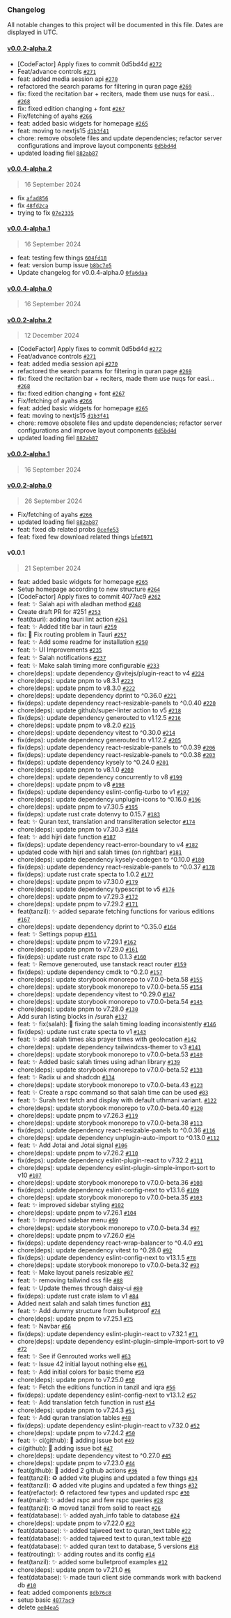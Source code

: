### Changelog

All notable changes to this project will be documented in this file. Dates are displayed in UTC.

#### [v0.0.2-alpha.2](https://github.com/spa5k/GreenDome/compare/v0.0.4-alpha.2...v0.0.2-alpha.2)

- [CodeFactor] Apply fixes to commit 0d5bd4d [`#272`](https://github.com/spa5k/GreenDome/pull/272)
- Feat/advance controls [`#271`](https://github.com/spa5k/GreenDome/pull/271)
- feat: added media session api [`#270`](https://github.com/spa5k/GreenDome/pull/270)
- refactored the search params for filtering in quran page [`#269`](https://github.com/spa5k/GreenDome/pull/269)
- fix: fixed the recitation bar + reciters, made them use nuqs for easi… [`#268`](https://github.com/spa5k/GreenDome/pull/268)
- fix: fixed edition changing + font [`#267`](https://github.com/spa5k/GreenDome/pull/267)
- Fix/fetching of ayahs [`#266`](https://github.com/spa5k/GreenDome/pull/266)
- feat: added basic widgets for homepage [`#265`](https://github.com/spa5k/GreenDome/pull/265)
- feat: moving to nextjs15 [`d1b3f41`](https://github.com/spa5k/GreenDome/commit/d1b3f41263ca0691f89007e50738277bfcf62a79)
- chore: remove obsolete files and update dependencies; refactor server configurations and improve layout components [`0d5bd4d`](https://github.com/spa5k/GreenDome/commit/0d5bd4d0cfc1429a20bdc20d8a42acd776c922e6)
- updated loading fiel [`882ab87`](https://github.com/spa5k/GreenDome/commit/882ab87c86d84e3049124302a97a9a2b3d05dc79)

#### [v0.0.4-alpha.2](https://github.com/spa5k/GreenDome/compare/v0.0.4-alpha.1...v0.0.4-alpha.2)

> 16 September 2024

- fix [`afad856`](https://github.com/spa5k/GreenDome/commit/afad856593708860da35af007ffaa482fde10897)
- fix [`48fd2ca`](https://github.com/spa5k/GreenDome/commit/48fd2ca6745a1d4cc0616c6f9ae8e708df8a0502)
- trying to fix [`07e2335`](https://github.com/spa5k/GreenDome/commit/07e2335f0d8b73e3c2f04624a7fb929d3af346f0)

#### [v0.0.4-alpha.1](https://github.com/spa5k/GreenDome/compare/v0.0.4-alpha.0...v0.0.4-alpha.1)

> 16 September 2024

- feat: testing few things [`604fd18`](https://github.com/spa5k/GreenDome/commit/604fd182d4c3b548dcfddd96a09e4225ab414906)
- feat: version bump issue [`b8bc7e5`](https://github.com/spa5k/GreenDome/commit/b8bc7e5e349fb42e3ad7633456e734d67fe58227)
- Update changelog for v0.0.4-alpha.0 [`0fa6daa`](https://github.com/spa5k/GreenDome/commit/0fa6daa4f6804f854198b2ab4f08b0355d49430c)

#### [v0.0.4-alpha.0](https://github.com/spa5k/GreenDome/compare/v0.0.2-alpha.2...v0.0.4-alpha.0)

> 16 September 2024

#### [v0.0.2-alpha.2](https://github.com/spa5k/GreenDome/compare/v0.0.2-alpha.1...v0.0.2-alpha.2)

> 12 December 2024

- [CodeFactor] Apply fixes to commit 0d5bd4d [`#272`](https://github.com/spa5k/GreenDome/pull/272)
- Feat/advance controls [`#271`](https://github.com/spa5k/GreenDome/pull/271)
- feat: added media session api [`#270`](https://github.com/spa5k/GreenDome/pull/270)
- refactored the search params for filtering in quran page [`#269`](https://github.com/spa5k/GreenDome/pull/269)
- fix: fixed the recitation bar + reciters, made them use nuqs for easi… [`#268`](https://github.com/spa5k/GreenDome/pull/268)
- fix: fixed edition changing + font [`#267`](https://github.com/spa5k/GreenDome/pull/267)
- Fix/fetching of ayahs [`#266`](https://github.com/spa5k/GreenDome/pull/266)
- feat: added basic widgets for homepage [`#265`](https://github.com/spa5k/GreenDome/pull/265)
- feat: moving to nextjs15 [`d1b3f41`](https://github.com/spa5k/GreenDome/commit/d1b3f41263ca0691f89007e50738277bfcf62a79)
- chore: remove obsolete files and update dependencies; refactor server configurations and improve layout components [`0d5bd4d`](https://github.com/spa5k/GreenDome/commit/0d5bd4d0cfc1429a20bdc20d8a42acd776c922e6)
- updated loading fiel [`882ab87`](https://github.com/spa5k/GreenDome/commit/882ab87c86d84e3049124302a97a9a2b3d05dc79)

#### [v0.0.2-alpha.1](https://github.com/spa5k/GreenDome/compare/v0.0.2-alpha.0...v0.0.2-alpha.1)

> 16 September 2024

#### [v0.0.2-alpha.0](https://github.com/spa5k/GreenDome/compare/v0.0.1...v0.0.2-alpha.0)

> 26 September 2024

- Fix/fetching of ayahs [`#266`](https://github.com/spa5k/GreenDome/pull/266)
- updated loading fiel [`882ab87`](https://github.com/spa5k/GreenDome/commit/882ab87c86d84e3049124302a97a9a2b3d05dc79)
- feat: fixed db related probs [`0cefe53`](https://github.com/spa5k/GreenDome/commit/0cefe53e6e1ff0207d00006ec5e442eeec8051ec)
- feat: fixed few download related things [`bfe6971`](https://github.com/spa5k/GreenDome/commit/bfe69710e8acf238b787b80d3ab0386396ab85d3)

#### v0.0.1

> 21 September 2024

- feat: added basic widgets for homepage [`#265`](https://github.com/spa5k/GreenDome/pull/265)
- Setup homepage according to new structure [`#264`](https://github.com/spa5k/GreenDome/pull/264)
- [CodeFactor] Apply fixes to commit 4077ac9 [`#262`](https://github.com/spa5k/GreenDome/pull/262)
- feat: :sparkles: Salah api with aladhan method [`#248`](https://github.com/spa5k/GreenDome/pull/248)
- Create draft PR for #251 [`#253`](https://github.com/spa5k/GreenDome/pull/253)
- feat(tauri): adding tauri lint action [`#261`](https://github.com/spa5k/GreenDome/pull/261)
- feat: :sparkles: Added title bar in tauri [`#259`](https://github.com/spa5k/GreenDome/pull/259)
- fix: :bug: Fix routing problem in Tauri [`#257`](https://github.com/spa5k/GreenDome/pull/257)
- feat: :sparkles: Add some readme for installation [`#250`](https://github.com/spa5k/GreenDome/pull/250)
- feat: :sparkles: UI Improvements [`#235`](https://github.com/spa5k/GreenDome/pull/235)
- feat: :sparkles: Salah notifications [`#237`](https://github.com/spa5k/GreenDome/pull/237)
- feat: :sparkles: Make salah timing more configurable [`#233`](https://github.com/spa5k/GreenDome/pull/233)
- chore(deps): update dependency @vitejs/plugin-react to v4 [`#224`](https://github.com/spa5k/GreenDome/pull/224)
- chore(deps): update pnpm to v8.3.1 [`#223`](https://github.com/spa5k/GreenDome/pull/223)
- chore(deps): update pnpm to v8.3.0 [`#222`](https://github.com/spa5k/GreenDome/pull/222)
- chore(deps): update dependency dprint to ^0.36.0 [`#221`](https://github.com/spa5k/GreenDome/pull/221)
- fix(deps): update dependency react-resizable-panels to ^0.0.40 [`#220`](https://github.com/spa5k/GreenDome/pull/220)
- chore(deps): update github/super-linter action to v5 [`#218`](https://github.com/spa5k/GreenDome/pull/218)
- fix(deps): update dependency generouted to v1.12.5 [`#216`](https://github.com/spa5k/GreenDome/pull/216)
- chore(deps): update pnpm to v8.2.0 [`#215`](https://github.com/spa5k/GreenDome/pull/215)
- chore(deps): update dependency vitest to ^0.30.0 [`#214`](https://github.com/spa5k/GreenDome/pull/214)
- fix(deps): update dependency generouted to v1.12.2 [`#205`](https://github.com/spa5k/GreenDome/pull/205)
- fix(deps): update dependency react-resizable-panels to ^0.0.39 [`#206`](https://github.com/spa5k/GreenDome/pull/206)
- fix(deps): update dependency react-resizable-panels to ^0.0.38 [`#203`](https://github.com/spa5k/GreenDome/pull/203)
- fix(deps): update dependency kysely to ^0.24.0 [`#201`](https://github.com/spa5k/GreenDome/pull/201)
- chore(deps): update pnpm to v8.1.0 [`#200`](https://github.com/spa5k/GreenDome/pull/200)
- chore(deps): update dependency concurrently to v8 [`#199`](https://github.com/spa5k/GreenDome/pull/199)
- chore(deps): update pnpm to v8 [`#198`](https://github.com/spa5k/GreenDome/pull/198)
- fix(deps): update dependency eslint-config-turbo to v1 [`#197`](https://github.com/spa5k/GreenDome/pull/197)
- chore(deps): update dependency unplugin-icons to ^0.16.0 [`#196`](https://github.com/spa5k/GreenDome/pull/196)
- chore(deps): update pnpm to v7.30.5 [`#195`](https://github.com/spa5k/GreenDome/pull/195)
- fix(deps): update rust crate dotenvy to 0.15.7 [`#183`](https://github.com/spa5k/GreenDome/pull/183)
- feat: :sparkles: Quran text, translation and transliteration selector [`#174`](https://github.com/spa5k/GreenDome/pull/174)
- chore(deps): update pnpm to v7.30.3 [`#184`](https://github.com/spa5k/GreenDome/pull/184)
- feat: :sparkles: add hijri date function [`#187`](https://github.com/spa5k/GreenDome/pull/187)
- fix(deps): update dependency react-error-boundary to v4 [`#182`](https://github.com/spa5k/GreenDome/pull/182)
- updated code with hijri and salah times (on rightbar) [`#181`](https://github.com/spa5k/GreenDome/pull/181)
- chore(deps): update dependency kysely-codegen to ^0.10.0 [`#180`](https://github.com/spa5k/GreenDome/pull/180)
- fix(deps): update dependency react-resizable-panels to ^0.0.37 [`#178`](https://github.com/spa5k/GreenDome/pull/178)
- fix(deps): update rust crate specta to 1.0.2 [`#177`](https://github.com/spa5k/GreenDome/pull/177)
- chore(deps): update pnpm to v7.30.0 [`#179`](https://github.com/spa5k/GreenDome/pull/179)
- chore(deps): update dependency typescript to v5 [`#176`](https://github.com/spa5k/GreenDome/pull/176)
- chore(deps): update pnpm to v7.29.3 [`#172`](https://github.com/spa5k/GreenDome/pull/172)
- chore(deps): update pnpm to v7.29.2 [`#171`](https://github.com/spa5k/GreenDome/pull/171)
- feat(tanzil): ✨ added separate fetching functions for various editions [`#167`](https://github.com/spa5k/GreenDome/pull/167)
- chore(deps): update dependency dprint to ^0.35.0 [`#164`](https://github.com/spa5k/GreenDome/pull/164)
- feat: :sparkles: Settings popup [`#151`](https://github.com/spa5k/GreenDome/pull/151)
- chore(deps): update pnpm to v7.29.1 [`#162`](https://github.com/spa5k/GreenDome/pull/162)
- chore(deps): update pnpm to v7.29.0 [`#161`](https://github.com/spa5k/GreenDome/pull/161)
- fix(deps): update rust crate rspc to 0.1.3 [`#160`](https://github.com/spa5k/GreenDome/pull/160)
- feat: :sparkles: Remove generouted, use tanstack react router [`#159`](https://github.com/spa5k/GreenDome/pull/159)
- fix(deps): update dependency cmdk to ^0.2.0 [`#157`](https://github.com/spa5k/GreenDome/pull/157)
- chore(deps): update storybook monorepo to v7.0.0-beta.58 [`#155`](https://github.com/spa5k/GreenDome/pull/155)
- chore(deps): update storybook monorepo to v7.0.0-beta.55 [`#154`](https://github.com/spa5k/GreenDome/pull/154)
- chore(deps): update dependency vitest to ^0.29.0 [`#147`](https://github.com/spa5k/GreenDome/pull/147)
- chore(deps): update storybook monorepo to v7.0.0-beta.54 [`#145`](https://github.com/spa5k/GreenDome/pull/145)
- chore(deps): update pnpm to v7.28.0 [`#130`](https://github.com/spa5k/GreenDome/pull/130)
- Add surah listing blocks in /surah [`#137`](https://github.com/spa5k/GreenDome/pull/137)
- feat: :sparkles: fix(salah): 🐛 fixing the salah timing loading inconsistently [`#146`](https://github.com/spa5k/GreenDome/pull/146)
- fix(deps): update rust crate specta to v1 [`#143`](https://github.com/spa5k/GreenDome/pull/143)
- feat: :sparkles: add salah times aka prayer times with geolocation [`#142`](https://github.com/spa5k/GreenDome/pull/142)
- chore(deps): update dependency tailwindcss-themer to v3 [`#141`](https://github.com/spa5k/GreenDome/pull/141)
- chore(deps): update storybook monorepo to v7.0.0-beta.53 [`#140`](https://github.com/spa5k/GreenDome/pull/140)
- feat: :sparkles: Added basic salah times using adhan library [`#139`](https://github.com/spa5k/GreenDome/pull/139)
- chore(deps): update storybook monorepo to v7.0.0-beta.52 [`#138`](https://github.com/spa5k/GreenDome/pull/138)
- feat: :sparkles: Radix ui and shadcdn [`#134`](https://github.com/spa5k/GreenDome/pull/134)
- chore(deps): update storybook monorepo to v7.0.0-beta.43 [`#123`](https://github.com/spa5k/GreenDome/pull/123)
- feat: :sparkles: Create a rspc command so that salah time can be used [`#83`](https://github.com/spa5k/GreenDome/pull/83)
- feat: :sparkles: Surah text fetch and display with default uthmani variant. [`#122`](https://github.com/spa5k/GreenDome/pull/122)
- chore(deps): update storybook monorepo to v7.0.0-beta.40 [`#120`](https://github.com/spa5k/GreenDome/pull/120)
- chore(deps): update pnpm to v7.26.3 [`#119`](https://github.com/spa5k/GreenDome/pull/119)
- chore(deps): update storybook monorepo to v7.0.0-beta.38 [`#113`](https://github.com/spa5k/GreenDome/pull/113)
- fix(deps): update dependency react-resizable-panels to ^0.0.36 [`#116`](https://github.com/spa5k/GreenDome/pull/116)
- chore(deps): update dependency unplugin-auto-import to ^0.13.0 [`#112`](https://github.com/spa5k/GreenDome/pull/112)
- feat: :sparkles: Add Jotai and Jotai signal [`#106`](https://github.com/spa5k/GreenDome/pull/106)
- chore(deps): update pnpm to v7.26.2 [`#110`](https://github.com/spa5k/GreenDome/pull/110)
- fix(deps): update dependency eslint-plugin-react to v7.32.2 [`#111`](https://github.com/spa5k/GreenDome/pull/111)
- chore(deps): update dependency eslint-plugin-simple-import-sort to v10 [`#107`](https://github.com/spa5k/GreenDome/pull/107)
- chore(deps): update storybook monorepo to v7.0.0-beta.36 [`#108`](https://github.com/spa5k/GreenDome/pull/108)
- fix(deps): update dependency eslint-config-next to v13.1.6 [`#109`](https://github.com/spa5k/GreenDome/pull/109)
- chore(deps): update storybook monorepo to v7.0.0-beta.35 [`#103`](https://github.com/spa5k/GreenDome/pull/103)
- feat: :sparkles: improved sidebar styling [`#102`](https://github.com/spa5k/GreenDome/pull/102)
- chore(deps): update pnpm to v7.26.1 [`#104`](https://github.com/spa5k/GreenDome/pull/104)
- feat: :sparkles: Improved sidebar menu [`#99`](https://github.com/spa5k/GreenDome/pull/99)
- chore(deps): update storybook monorepo to v7.0.0-beta.34 [`#97`](https://github.com/spa5k/GreenDome/pull/97)
- chore(deps): update pnpm to v7.26.0 [`#94`](https://github.com/spa5k/GreenDome/pull/94)
- fix(deps): update dependency react-wrap-balancer to ^0.4.0 [`#91`](https://github.com/spa5k/GreenDome/pull/91)
- chore(deps): update dependency vitest to ^0.28.0 [`#92`](https://github.com/spa5k/GreenDome/pull/92)
- fix(deps): update dependency eslint-config-next to v13.1.5 [`#78`](https://github.com/spa5k/GreenDome/pull/78)
- chore(deps): update storybook monorepo to v7.0.0-beta.32 [`#93`](https://github.com/spa5k/GreenDome/pull/93)
- feat: :sparkles: Make layout panels resizable [`#87`](https://github.com/spa5k/GreenDome/pull/87)
- feat: :sparkles: removing tailwind css file [`#88`](https://github.com/spa5k/GreenDome/pull/88)
- feat: :sparkles: Update themes through daisy-ui [`#80`](https://github.com/spa5k/GreenDome/pull/80)
- fix(deps): update rust crate islam to v1 [`#84`](https://github.com/spa5k/GreenDome/pull/84)
- Added next salah and salah times function [`#81`](https://github.com/spa5k/GreenDome/pull/81)
- feat: :sparkles: Add dummy structure from bulletproof [`#74`](https://github.com/spa5k/GreenDome/pull/74)
- chore(deps): update pnpm to v7.25.1 [`#75`](https://github.com/spa5k/GreenDome/pull/75)
- feat: :sparkles: Navbar [`#66`](https://github.com/spa5k/GreenDome/pull/66)
- fix(deps): update dependency eslint-plugin-react to v7.32.1 [`#71`](https://github.com/spa5k/GreenDome/pull/71)
- chore(deps): update dependency eslint-plugin-simple-import-sort to v9 [`#72`](https://github.com/spa5k/GreenDome/pull/72)
- feat: :sparkles: See if Genrouted works well [`#63`](https://github.com/spa5k/GreenDome/pull/63)
- feat: :sparkles: Issue 42 initial layout nothing else [`#61`](https://github.com/spa5k/GreenDome/pull/61)
- feat: :sparkles: Add initial colors for basic theme [`#59`](https://github.com/spa5k/GreenDome/pull/59)
- chore(deps): update pnpm to v7.25.0 [`#60`](https://github.com/spa5k/GreenDome/pull/60)
- feat: :sparkles: Fetch the editions function in tanzil and iqra [`#56`](https://github.com/spa5k/GreenDome/pull/56)
- fix(deps): update dependency eslint-config-next to v13.1.2 [`#57`](https://github.com/spa5k/GreenDome/pull/57)
- feat: :sparkles: Add translation fetch function in rust [`#54`](https://github.com/spa5k/GreenDome/pull/54)
- chore(deps): update pnpm to v7.24.3 [`#51`](https://github.com/spa5k/GreenDome/pull/51)
- feat: :sparkles: Add quran translation tables [`#48`](https://github.com/spa5k/GreenDome/pull/48)
- fix(deps): update dependency eslint-plugin-react to v7.32.0 [`#52`](https://github.com/spa5k/GreenDome/pull/52)
- chore(deps): update pnpm to v7.24.2 [`#50`](https://github.com/spa5k/GreenDome/pull/50)
- feat: :sparkles: ci(github): 💚 adding issue bot [`#49`](https://github.com/spa5k/GreenDome/pull/49)
- ci(github): 💚 adding issue bot [`#47`](https://github.com/spa5k/GreenDome/pull/47)
- chore(deps): update dependency vitest to ^0.27.0 [`#45`](https://github.com/spa5k/GreenDome/pull/45)
- chore(deps): update pnpm to v7.23.0 [`#44`](https://github.com/spa5k/GreenDome/pull/44)
- feat(github): 💚 added 2 github actions [`#36`](https://github.com/spa5k/GreenDome/pull/36)
- feat(tanzil): ♻️ added vite plugins and updated a few things [`#34`](https://github.com/spa5k/GreenDome/pull/34)
- feat(tanzil): ♻️ added vite plugins and updated a few things [`#32`](https://github.com/spa5k/GreenDome/pull/32)
- feat(refactor): ♻️ refactored few types and updated rspc [`#30`](https://github.com/spa5k/GreenDome/pull/30)
- feat(main): ✨ added rspc and few rspc queries [`#28`](https://github.com/spa5k/GreenDome/pull/28)
- feat(tanzil): ♻️ moved tanzil from solid to react [`#26`](https://github.com/spa5k/GreenDome/pull/26)
- feat(database): ✨ added ayah_info table to database [`#24`](https://github.com/spa5k/GreenDome/pull/24)
- chore(deps): update pnpm to v7.22.0 [`#23`](https://github.com/spa5k/GreenDome/pull/23)
- feat(database): ✨ added tajweed text to quran_text table [`#22`](https://github.com/spa5k/GreenDome/pull/22)
- feat(database): ✨ added tajweed text to quran_text table [`#20`](https://github.com/spa5k/GreenDome/pull/20)
- feat(database): ✨ added quran text to database, 5 versions [`#18`](https://github.com/spa5k/GreenDome/pull/18)
- feat(routing): ✨ adding routes and its config [`#14`](https://github.com/spa5k/GreenDome/pull/14)
- feat(tanzil): ✨ added some bulletproof examples [`#12`](https://github.com/spa5k/GreenDome/pull/12)
- chore(deps): update pnpm to v7.21.0 [`#6`](https://github.com/spa5k/GreenDome/pull/6)
- feat(database): ✨ made tauri client side commands work with backend db [`#10`](https://github.com/spa5k/GreenDome/pull/10)
- feat: added components [`8db76c8`](https://github.com/spa5k/GreenDome/commit/8db76c88f1204878e60217e64e51543cd1e6705b)
- setup basic [`4077ac9`](https://github.com/spa5k/GreenDome/commit/4077ac98b6cebd48d91a6d4fd8aa12380997d18b)
- delete [`ee04ea5`](https://github.com/spa5k/GreenDome/commit/ee04ea5eb32b971a98ff0dc24d6520f9d0f28261)
